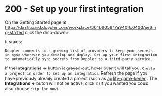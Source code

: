 # 200 - Set up your first integration

On the Getting Started page at https://dashboard.doppler.com/workplace/364b965877a9404c6493/getting-started click the drop-down ``>``.

It states: 

```
Doppler connects to a growing list of providers to keep your secrets in sync wherever you develop and deploy. Set up your first integration to automatically sync secrets from Doppler to a third-party service.
```

If the **Integrations ->** button is greyed-out, hover over it will tell you: ```Create a project in order to set up an integration```. Refresh the page if you have previously already created a project (such as [agility-game-kener](https://dashboard.doppler.com/workplace/364b965877a9404c6493/projects)). The **Integrations ->** buton will not be active, click it (if you wanted you could also choose ```skip for now```).

